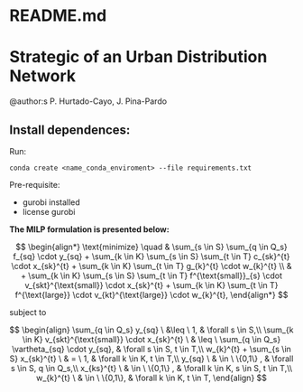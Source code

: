 # README.md

# Strategic of an Urban Distribution Network

@author:s P. Hurtado-Cayo, J. Pina-Pardo

## Install dependences:
Run:
```
conda create <name_conda_enviroment> --file requirements.txt
```
Pre-requisite:

- gurobi installed
- license gurobi

**The MILP formulation is presented below:**

$$
\begin{align*}
\text{minimize} \quad  & \sum_{s \in S} \sum_{q \in Q_s} f_{sq} \cdot y_{sq} + \sum_{k \in K} \sum_{s \in S} \sum_{t \in T} c_{sk}^{t} \cdot x_{sk}^{t} + \sum_{k \in K} \sum_{t \in T} g_{k}^{t} \cdot w_{k}^{t} \\
& + \sum_{k \in K} \sum_{s \in S} \sum_{t \in T} f^{\text{small}}_{s} \cdot v_{skt}^{\text{small}} \cdot x_{sk}^{t} + 
\sum_{k \in K} \sum_{t \in T} f^{\text{large}} \cdot v_{kt}^{\text{large}} \cdot w_{k}^{t},
\end{align*}
$$

subject to 

$$
\begin{align}
\sum_{q \in Q_s} y_{sq} \ &\leq \ 1,  & \forall s \in S,\\
\sum_{k \in K} v_{skt}^{\text{small}} \cdot x_{sk}^{t} \ & \leq \ \sum_{q \in Q_s} \vartheta_{sq} \cdot y_{sq}, & \forall s \in S, t \in T,\\
w_{k}^{t} + \sum_{s \in S} x_{sk}^{t} \ & = \ 1, & \forall k \in K, t \in T,\\ 
y_{sq} \ & \in \  \{0,1\} , & \forall s \in S, q \in Q_s,\\
x_{ks}^{t} \ & \in \  \{0,1\} , & \forall k \in K, s \in S, t \in T,\\
w_{k}^{t} \ & \in \ \{0,1\}, & \forall k \in K, t \in T,
\end{align}
$$

